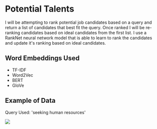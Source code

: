# Potential Talents

I will be attempting to rank potential job candidates based on a query and return a list of candidates that best fit the query. Once ranked I will be re-ranking candidates based on ideal candidates from the first list. 
I use a RankNet neural network model that is able to learn to rank the candidates and update it's ranking based on ideal candidates.

## Word Embeddings Used
* TF-IDF
* Word2Vec
* BERT
* GloVe

## Example of Data
Query Used: 'seeking human resources'

<img src="https://i.imgur.com/oXHwya8.jpg">

 

